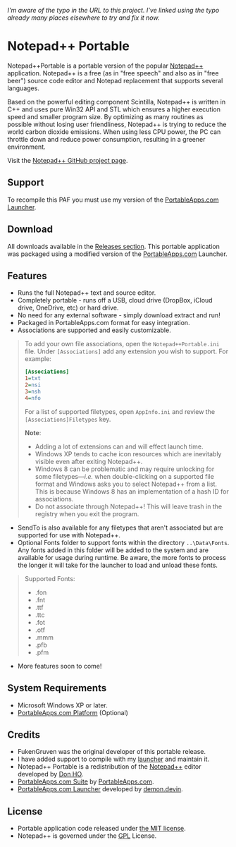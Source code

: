 _I'm aware of the typo in the URL to this project. I've linked using the typo already many places elsewhere to try and fix it now._
# Notepad++ Portable

Notepad++Portable is a portable version of the popular [Notepad++][C1] application. Notepad++ is a free (as in "free speech" and also as in "free beer") source code editor and Notepad replacement that supports several languages.

Based on the powerful editing component Scintilla, Notepad++ is written in C++ and uses pure Win32 API and STL which ensures a higher execution speed and smaller program size. By optimizing as many routines as possible without losing user friendliness, Notepad++ is trying to reduce the world carbon dioxide emissions. When using less CPU power, the PC can throttle down and reduce power consumption, resulting in a greener environment.

Visit the [Notepad++ GitHub project page](https://github.com/notepad-plus-plus/notepad-plus-plus).

## Support

To recompile this PAF you must use my version of the [PortableApps.com Launcher][S1].

 [S1]: https://github.com/demondevin/portableapps.comlauncher

## Download

All downloads available in the [Releases section][D1]. This portable application was packaged using a modified version of the [PortableApps.com][D2] Launcher.

 [D1]: https://github.com/demondevin/Notepad-Portable/releases/latest
 [D2]: http//portableapps.com/

## Features

* Runs the full Notepad++ text and source editor.
* Completely portable - runs off a USB, cloud drive (DropBox, iCloud drive,
  OneDrive, etc) or hard drive.
* No need for any external software - simply download extract and run!
* Packaged in PortableApps.com format for easy integration.
* Associations are supported and easily customizable.
> To add your own file associations, open the `Notepad++Portable.ini` file. Under `[Associations]` add any extension you wish to support. For example:
> ```INI
> [Associations]
> 1=txt
> 2=nsi
> 3=nsh
> 4=nfo
> ```
> For a list of supported filetypes, open `AppInfo.ini` and review the `[Associations]Filetypes` key. 
> 
> **Note**:
> - Adding a lot of extensions can and will effect launch time. 
> - Windows XP tends to cache icon resources which are inevitably visible even after exiting Notepad++.
> - Windows 8 can be problematic and may require unlocking for some filetypes&mdash;_i.e._ when double-clicking on a supported file format and Windows asks you to select Notepad++ from a list. This is because Windows 8 has an implementation of a hash ID for associations. 
> - Do not associate through Notepad++! This will leave trash in the registry when you exit the program. 
* SendTo is also available for any filetypes that aren't associated but are supported for use with Notepad++.
* Optional Fonts folder to support fonts within the directory `..\Data\Fonts`. Any fonts added in this folder will be added to the system and are available for usage during runtime. Be aware, the more fonts to process the longer it will take for the launcher to load and unload these fonts.
> Supported Fonts: 
> - .fon
> - .fnt
> - .ttf
> - .ttc
> - .fot
> - .otf
> - .mmm
> - .pfb
> - .pfm
* More features soon to come!

## System Requirements

* Microsoft Windows XP or later.
* [PortableApps.com Platform][R1] (Optional)

 [R1]: http://portableapps.com/download

## Credits

* FukenGruven was the original developer of this portable release.
* I have added support to compile with my [launcher][S1] and maintain it.
* Notepad++ Portable is a redistribution of the
  [Notepad++][C1] editor developed by [Don HO][C2].
* [PortableApps.com Suite][R1] by [PortableApps.com][D2].
* [PortableApps.com Launcher][S1] developed by [demon.devin][C3].

 [C1]: http://notepad-plus-plus.org/
 [C2]: https://notepad-plus-plus.org/contributors/author.html
 [C3]: https://github.com/demondevin

## License

* Portable application code released under [the MIT license][L1].
* Notepad++ is governed under the [GPL][L2] License.

 [L1]: https://raw.githubusercontent.com/demondevin/Notepad-Portable/master/LICENSE
 [L2]: http://www.gnu.org/copyleft/gpl.html
 
